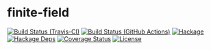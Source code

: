 finite-field
============

[![Build Status (Travis-CI)](https://travis-ci.org/msakai/finite-field.svg?branch=master)](https://travis-ci.org/msakai/finite-field)
[![Build Status (GitHub Actions)](https://github.com/msakai/finite-field/workflows/build/badge.svg)](https://github.com/msakai/finite-field/actions)
[![Hackage](https://img.shields.io/hackage/v/finite-field.svg)](https://hackage.haskell.org/package/finite-field)
[![Hackage Deps](https://img.shields.io/hackage-deps/v/finite-field.svg)](https://packdeps.haskellers.com/feed?needle=finite-field)
[![Coverage Status](https://coveralls.io/repos/msakai/finite-field/badge.svg)](https://coveralls.io/r/msakai/finite-field)
[![License](https://img.shields.io/badge/License-BSD%203--Clause-blue.svg)](https://opensource.org/licenses/BSD-3-Clause)
